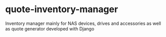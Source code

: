 # quote-inventory-manager
Inventory manager mainly for NAS devices, drives and accessories as well as quote generator developed with Django
